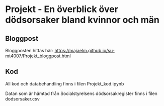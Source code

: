 # Projekt - En överblick över dödsorsaker bland kvinnor och män

## Bloggpost
Bloggposten hittas här: https://majaelm.github.io/su-mt4007/Projekt_bloggpost.html

## Kod
All kod och databehandling finns i filen Projekt_kod.ipynb

Datan som är hämtad från Socialstyrelsens dödsorsakregister finns i filen dodsorsaker.csv

